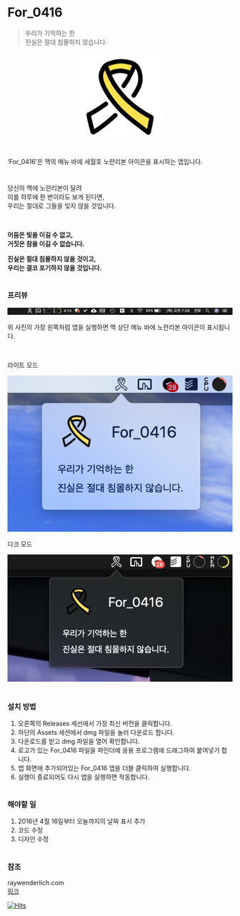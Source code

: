 # For_0416

> 우리가 기억하는 한<br>
진실은 절대 침몰하지 않습니다.

<p align="center">
<img width="200px" src="./image/export 9 (6).png"/>
</p>
<br>
‘For_0416’은 맥의 메뉴 바에 세월호 노란리본 아이콘을 표시하는 앱입니다.


#

당신의 맥에 노란리본이 달려 \
이를 하루에 한 번이라도 보게 된다면,\
우리는 절대로 그들을 잊지 않을 것입니다.


<br>


__어둠은 빛을 이길 수 없고,__\
__거짓은 참을 이길 수 없습니다.__


__진실은 절대 침몰하지 않을 것이고,__\
__우리는 결코 포기하지 않을 것입니다.__
<br>


#

### 프리뷰
<p align="center">
<img src="./image/preview.png"/>
</p>

위 사진의 가장 왼쪽처럼 앱을 실행하면 맥 상단 메뉴 바에 노란리본 아이콘이 표시됩니다.

<br>

라이트 모드
<br>
<p align="center">
<img src="./image/preview_light.png"/>
</p>

다크 모드
<br>
<p align="center">
<img src="./image/preview_dark.png"/>
</p>


#

### 설치 방법

1. 오른쪽의 Releases 세선에서 가장 최신 버전을 클릭합니다.
2. 하단의 Assets 세션에서 dmg 파일을 눌러 다운로드 합니다.
3. 다운로드를 받고 dmg 파일을 열어 확인합니다.
4. 로고가 있는 For_0416 파일을 파인더에 응용 프로그램에 드래그하여 붙여넣기 합니다.
5. 앱 화면에 추가되어있는 For_0416 앱을 더블 클릭하여 실행합니다.
6. 실행이 종료되어도 다시 앱을 실행하면 작동합니다.


#

### 해야할 일
1. 2016년 4월 16일부터 오늘까지의 날짜 표시 추가
2. 코드 수정
3. 디자인 수정

#

### 참조
raywenderlich.com
<br> [링크](https://www.raywenderlich.com/450-menus-and-popovers-in-menu-bar-apps-for-macos)

[![Hits](https://hits.seeyoufarm.com/api/count/incr/badge.svg?url=https%3A%2F%2Fgithub.com%2Fmin-uuu%2FFor_0416&count_bg=%234F7EE7&title_bg=%23292929&icon=&icon_color=%23E7E7E7&title=%EB%B0%A9%EB%AC%B8%EC%9E%90%EC%88%98&edge_flat=false)](https://hits.seeyoufarm.com)
